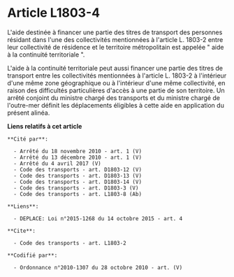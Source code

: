 # Article L1803-4

L'aide destinée à financer une partie des titres de transport des personnes résidant dans l'une des collectivités mentionnées
à l'article L. 1803-2 entre leur collectivité de résidence et le territoire métropolitain est appelée " aide à la continuité
territoriale ".

L'aide à la continuité territoriale peut aussi financer une partie des titres de transport entre les collectivités
mentionnées à l'article L. 1803-2 à l'intérieur d'une même zone géographique ou à l'intérieur d'une même collectivité, en
raison des difficultés particulières d'accès à une partie de son territoire. Un arrêté conjoint du ministre chargé des
transports et du ministre chargé de l'outre-mer définit les déplacements éligibles à cette aide en application du présent
alinéa.

**Liens relatifs à cet article**

	**Cité par**:

	  - Arrêté du 18 novembre 2010 - art. 1 (V)
	  - Arrêté du 13 décembre 2010 - art. 1 (V)
	  - Arrêté du 4 avril 2017 (V)
	  - Code des transports - art. D1803-12 (V)
	  - Code des transports - art. D1803-13 (V)
	  - Code des transports - art. D1803-14 (V)
	  - Code des transports - art. D1803-3 (V)
	  - Code des transports - art. L1803-8 (Ab)

	**Liens**:

	  - DEPLACE: Loi n°2015-1268 du 14 octobre 2015 - art. 4

	**Cite**:

	  - Code des transports - art. L1803-2

	**Codifié par**:

	  - Ordonnance n°2010-1307 du 28 octobre 2010 - art. (V)
